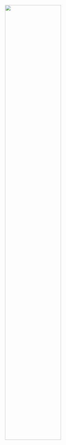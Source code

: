 <p align="center">
  <a href="https://www.vlsilab.polito.it">
    <picture>
      <source media="(prefers-color-scheme: dark)" srcset="https://raw.githubusercontent.com/antotu/AntiFraud_QML/main/docs/_static/logo_vlsi_blue.png">
      <img src="https://raw.githubusercontent.com/antotu/AntiFraud_QML/main/docs/_static/logo_vlsi_blue.png" width="60%">
    </picture>
  </a>
</p>